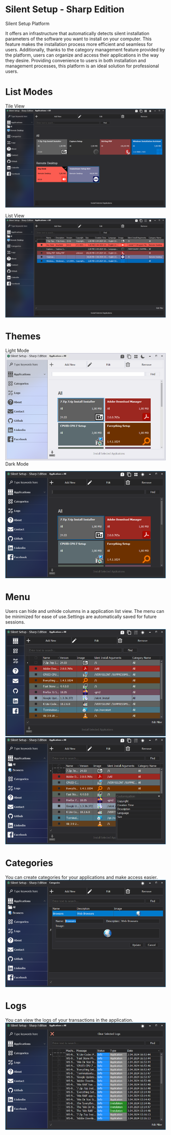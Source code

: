 # Silent Setup - Sharp Edition
Silent Setup Platform

It offers an infrastructure that automatically detects silent installation parameters of the software you want to install on your computer. This feature makes the installation process more efficient and seamless for users. Additionally, thanks to the category management feature provided by the platform, users can organize and access their applications in the way they desire. Providing convenience to users in both installation and management processes, this platform is an ideal solution for professional users.

# List Modes

Tile View
<img src="https://github.com/kingeser/Silent-Setup/blob/main/App.png"/>

List View
<img src="https://github.com/kingeser/Silent-Setup/blob/main/AppList.png"/>

# Themes

Light Mode
<img src="https://github.com/kingeser/Silent-Setup/blob/main/LightMode.png"/>
Dark Mode

<img src="https://github.com/kingeser/Silent-Setup/blob/main/DarkMode.png"/>

# Menu

Users can hide and unhide columns in a application list view. The menu can be minimized for ease of use.Settings are automatically saved for future sessions. 

<img src="https://github.com/kingeser/Silent-Setup/blob/main/Menu.png"/>
<img src="https://github.com/kingeser/Silent-Setup/blob/main/ColumnCustomization.png"/>

# Categories

You can create categories for your applications and make access easier.
<img src="https://github.com/kingeser/Silent-Setup/blob/main/Category.png"/>

# Logs

You can view the logs of your transactions in the application.
<img src="https://github.com/kingeser/Silent-Setup/blob/main/Logs.png"/>
